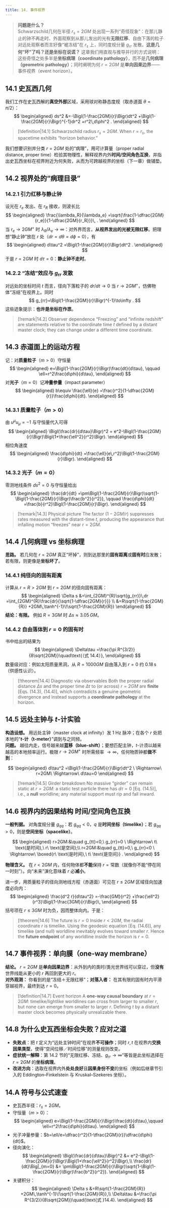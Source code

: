 ```yaml
---
title: 14. 事件视界
---
```

> **问题是什么？**  
> Schwarzschild几何在半径 $r_s=2GM$ 处出现一系列“奇怪现象”：在那儿静止的钟不再走时、外面观察到从那儿发出的光有**无限红移**、自由下落的粒子对远处观察者而言好像“被冻结”在 $r_s$ 上，同时度规分量 $g_{rr}$ 发散。**这是几何“坏”了吗？还是坐标在说谎？** 这章我们用直观与推导并行的方式说明：这些奇怪之处多半是**坐标病理（coordinate pathology）**，而不是**几何病理（geometric pathology）**；同时阐明为何 $r=2GM$ 是**单向因果边界**——事件视界（event horizon）。

## 14.1 史瓦西几何

我们工作在史瓦西解的**真空外部**区域，采用球对称静态度规（取赤道面 $\theta=\pi/2$）：
$$
\begin{aligned}
ds^2
&=-\Bigl(1-\frac{2GM}{r}\Bigr)dt^2
 +\Bigl(1-\frac{2GM}{r}\Bigr)^{-1}dr^2
 +r^2\,d\phi^2 .
\end{aligned}
$$

> [!definition|14.1] Schwarzschild radius
> $r_s = 2GM$. When $r = r_s$, the spacetime exhibits “horizon behavior.”


我们想要识别并分类 $r=2GM$ 处的“病理”，用可计算量（proper radial distance, proper time）检验其物理性，解释视界内外**时间/空间角色互换**，并指出史瓦西坐标在视界附近为何失败，从而为可跨越视界的坐标（下一章）做铺垫。

## 14.2 视界处的“病理目录”

### 14.2.1 引力红移与静止钟

设光在 $r_e$ 发出、在 $r_R$ 接收，则波长比
$$
\begin{aligned}
\frac{\lambda_R}{\lambda_e}
=\sqrt{\frac{1-\dfrac{2GM}{r_e}}{1-\dfrac{2GM}{r_R}}}\, .
\end{aligned}
$$
当 $r_e\to 2GM^+$ 时 $\lambda_R/\lambda_e\to\infty$：对外界而言，**从视界发出的光被无限红移**。把理想“静止钟”放在 $r$ 处（$dr=d\theta=d\phi=0$），有
$$
\begin{aligned}
d\tau^2
=\Bigl(1-\frac{2GM}{r}\Bigr)dt^2 .
\end{aligned}
$$
于是 $r=2GM$ 时 $d\tau=0$：**静止钟不走时**。

### 14.2.2 “冻结”效应与 $g_{rr}$ 发散

对远处的坐标时间 $t$ 而言，径向下落粒子的 $dr/dt\to 0$ 当 $r\to 2GM^+$，仿佛物体“冻结”在视界上。同时
$$
g_{rr}=\Bigl(1-\frac{2GM}{r}\Bigr)^{-1}\to\infty .
$$
这些迹象提示：**也许是坐标在作祟**。

> [!remark|14.2] Observer dependence
> “Freezing” and “infinite redshift” are statements relative to the coordinate time $t$ defined by a distant master clock; they can change under a different time coordinate.

## 14.3 赤道面上的运动方程

记：对**质量粒子**（$m>0$）守恒量
$$
\begin{aligned}
e=\Bigl(1-\frac{2GM}{r}\Bigr)\frac{dt}{d\tau},
\qquad
\ell=r^2\frac{d\phi}{d\tau},
\end{aligned}
$$
对**光子**（$m=0$）记**冲量参量**（impact parameter）
$$
\begin{aligned}
b\equiv \frac{\ell}{e}
=\frac{r^2}{1-\dfrac{2GM}{r}}\frac{d\phi}{dt}.
\end{aligned}
$$

### 14.3.1 质量粒子（$m>0$）

由 $u^\mu u_\mu=-1$ 与守恒量代入可得
$$
\begin{aligned}
\Bigl(\frac{dr}{d\tau}\Bigr)^2
= e^2-\Bigl(1-\frac{2GM}{r}\Bigr)\Bigl(1+\frac{\ell^2}{r^2}\Bigr).
\end{aligned}
$$
相位角速度
$$
\begin{aligned}
\frac{d\phi}{dt}
=\frac{\ell}{e\,r^2}\Bigl(1-\frac{2GM}{r}\Bigr).
\end{aligned}
$$

### 14.3.2 光子（$m=0$）

零测地线条件 $ds^2=0$ 与守恒量给出
$$
\begin{aligned}
\frac{dr}{dt}
=\pm\Bigl(1-\frac{2GM}{r}\Bigr)\sqrt{1-\Bigl(1-\frac{2GM}{r}\Bigr)\frac{b^2}{r^2}},
\qquad
\frac{d\phi}{dt}
=\frac{b}{r^2}\Bigl(1-\frac{2GM}{r}\Bigr).
\end{aligned}
$$

> [!remark|14.3] Physical picture
> The factor $(1-2GM/r)$ suppresses rates measured with the distant-time $t$, producing the appearance that infalling motion “freezes” near $r=2GM$.



## 14.4 几何病理 vs 坐标病理

**思路。** 若几何在 $r=2GM$ 真正“坏掉”，则到达那里的**固有距离**或**固有时**应发散；若有限，则更像是**坐标坏了**。

### 14.4.1 纯径向的固有距离

计算从 $r=R>2GM$ 到 $r=2GM$ 的径向固有距离：
$$
\begin{aligned}
\Delta s
&=\int_{2GM}^{R}\sqrt{g_{rr}}\,dr
=\int_{2GM}^{R}\frac{dr}{\sqrt{1-\dfrac{2GM}{r}}}
\\
&=R\sqrt{1-\frac{2GM}{R}}
 +2GM\,\tanh^{-1}\!\sqrt{1-\frac{2GM}{R}} 
\end{aligned}
$$
**结论：有限。** 例如 $R=3GM$ 时 $\Delta s\approx 3.05\,GM$。

### 14.4.2 自由落体到 $r=0$ 的固有时

书中给出的结果为
$$
\begin{aligned}
\Delta\tau
=\frac{\pi R^{3/2}}{8\sqrt{2GM}}\quad\text{（式 14.4）},
\end{aligned}
$$
数量级对应：例如太阳质量黑洞，从 $R=1000GM$ 自由落入到 $r=0$ 约 $0.18\,\mathrm{s}$（供感性认识）。


> [!theorem|14.4] Diagnostic via observables
> Both the proper radial distance $\Delta s$ and the proper time $\Delta\tau$ to (or across) $r=2GM$ are **finite** [Eqs. (14.3), (14.4)], which contradicts a genuine geometric divergence and instead supports a **coordinate pathology** at the horizon.


## 14.5 远处主钟与 $t$-计实验

**构造设想。** 用远处主钟（master clock at infinity）发 1 Hz 脉冲；在各个 $r$ 处把本地的“**$t$-计（t-meter）**”调到与之同频。  
**问题。** 越往内走，信号越来越**蓝移（blue-shift）**；要想匹配主钟，$t$-计须以越来越高的本地频率运行。极限 $r\to 2GM^+$ 时所需频率 $\to\infty$，任何物质钟都**做不到**：

$$
\begin{aligned}
d\tau^2
=\Bigl(1-\frac{2GM}{r}\Bigr)dt^2 \ \Rightarrow\
r=2GM\ \Rightarrow\ d\tau=0 
\end{aligned}
$$


> [!remark|14.5] Girder breakdown
> No massive “girder” can remain static at $r=2GM$: a static test particle there has $d\tau=0$ [Eq. (14.5)], i.e., a **null** worldline; any material support must rip and fall inward.

## 14.6 视界内的因果结构 时间/空间角色互换

**一般判据。** 对角度规分量 $g_{qq}$：若 $g_{qq}<0$，$q$ 是**时间坐标（timelike）**；若 $g_{qq}>0$，则是**空间坐标（spacelike）**。

$$
\begin{aligned}
r>2GM:&\quad g_{tt}<0,\ g_{rr}>0 \ \Rightarrow\ t\ \text{是时间},\ r\ \text{是空间};\\
r<2GM:&\quad g_{tt}>0,\ g_{rr}<0 \ \Rightarrow\ \boxed{r\ \text{是时间},\ t\ \text{是空间}} .
\end{aligned}
$$

**物理含义。** 在 $r<2GM$ 内，任何物体都**不能**保持 $r=\mathrm{常数}$（就像你不能“停在同一时刻”）。向“未来”演化意味着 $r$ 必**减小**。

进一步，用质量粒子的径向测地线方程（赤道面）可见在 $r\le 2GM$ 区域径向加速度必向内：
$$
\begin{aligned}
\frac{d^2 r}{d\tau^2}
=-\frac{GM}{r^2}
+\frac{\ell^2}{r^3}\Bigl(1-\frac{3GM}{r}\Bigr)\, 
\end{aligned}
$$
括号项在 $r\le 3GM$ 时为负，因而整体向内。于是：

> [!theorem|14.6] The future is $r=0$
> Inside $r<2GM$, the radial coordinate $r$ is timelike. Using the geodesic equation [Eq. (14.6)], any timelike (and null) worldline inevitably evolves toward smaller $r$. Hence the **future endpoint** of any worldline inside the horizon is $r=0$.

## 14.7 事件视界：单向膜（one-way membrane）

**结论。** $r=2GM$ 是**单向因果边界**：从外到内的类时/类光世界线可以穿过，但**没有**世界线能从更小的 $r$ 再回到更大的 $r$。  
**对外观测：** 你看到的是“冻结＋无限红移”；**对落入者：** 在其有限的固有时内平滑穿越视界，最终到达 $r=0$。

> [!definition|14.7] Event horizon
> A **one-way causal boundary** at $r=2GM$: timelike/lightlike worldlines can cross from larger to smaller $r$, but none can emerge from smaller to larger $r$. Defining $t$ by a distant master clock becomes physically unrealizable there.

## 14.8 为什么史瓦西坐标会失败？应对之道

- **失败点**：把 $t$ 定义为“远处主钟时间”在视界**不可操作**；同时 $r,t$ 在视界内**交换因果类型**，使得“空间位移／时间位移”的测量规则改变。  
- **症状统一解释**：第 14.2 节的“无限红移、冻结、$g_{rr}\to\infty$”等皆是此坐标选择在 $r=2GM$ 的**坐标病理**。  
- **改进方向**：选取在视界内外**处处良好**且**因果身份不变**的坐标（例如后继章节引入的 Eddington–Finkelstein 与 Kruskal–Szekeres 坐标）。

## 14.A 符号与公式速查

- 史瓦西半径：$r_s=2GM$。  
- 守恒量（$m>0$）：
$$
\begin{aligned}
  e=\Bigl(1-\frac{2GM}{r}\Bigr)\frac{dt}{d\tau},\qquad
  \ell=r^2\frac{d\phi}{d\tau}.
  \end{aligned}
$$
- 光子冲量参量：$b=\ell/e=\dfrac{r^2}{1-\tfrac{2GM}{r}}\dfrac{d\phi}{dt}$。  
- 径向演化：
$$
\begin{aligned}
  \Bigl(\frac{dr}{d\tau}\Bigr)^2
  &= e^2-\Bigl(1-\frac{2GM}{r}\Bigr)\Bigl(1+\frac{\ell^2}{r^2}\Bigr),\\
  \frac{dr}{dt}\Big|_{m=0}
  &= \pm\Bigl(1-\frac{2GM}{r}\Bigr)\sqrt{1-\Bigl(1-\frac{2GM}{r}\Bigr)\frac{b^2}{r^2}}.
  \end{aligned}
$$
- 关键积分：
$$
\begin{aligned}
  \Delta s
  &=R\sqrt{1-\frac{2GM}{R}}
   +2GM\,\tanh^{-1}\!\sqrt{1-\frac{2GM}{R}},\\
  \Delta\tau
  &=\frac{\pi R^{3/2}}{8\sqrt{2GM}}\quad(\text{式 }14.4).
  \end{aligned}
$$

